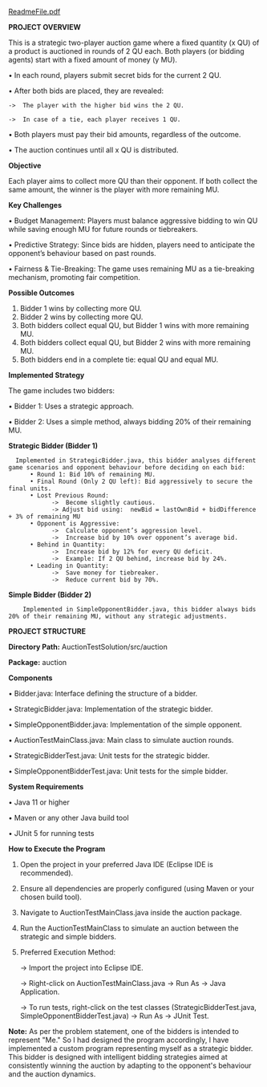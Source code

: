 [ReadmeFile.pdf](https://github.com/user-attachments/files/20273253/ReadmeFile.pdf)


**PROJECT OVERVIEW**

This is a strategic two-player auction game where a fixed quantity (x QU) of a product is auctioned in rounds of 2 QU each. Both players (or bidding agents) start with a fixed amount of money (y MU).

  •	In each round, players submit secret bids for the current 2 QU.
  
  •	After both bids are placed, they are revealed:
  
    ->	The player with the higher bid wins the 2 QU.
    
    ->	In case of a tie, each player receives 1 QU.
    
  •	Both players must pay their bid amounts, regardless of the outcome.
  
  •	The auction continues until all x QU is distributed.

**Objective**

Each player aims to collect more QU than their opponent. If both collect the same amount, the winner is the player with more remaining MU.

**Key Challenges**

  •	Budget Management: Players must balance aggressive bidding to win QU while saving enough MU for future rounds or tiebreakers.
  
  •	Predictive Strategy: Since bids are hidden, players need to anticipate the opponent’s behaviour based on past rounds.
  
  •	Fairness & Tie-Breaking: The game uses remaining MU as a tie-breaking mechanism, promoting fair competition.
  
**Possible Outcomes**

  1.	Bidder 1 wins by collecting more QU.
  2.	Bidder 2 wins by collecting more QU.
  3.	Both bidders collect equal QU, but Bidder 1 wins with more remaining MU.
  4.	Both bidders collect equal QU, but Bidder 2 wins with more remaining MU.
  5.	Both bidders end in a complete tie: equal QU and equal MU.
     
**Implemented Strategy**

The game includes two bidders:

  •	Bidder 1: Uses a strategic approach.
  
  •	Bidder 2: Uses a simple method, always bidding 20% of their remaining MU.

  **Strategic Bidder (Bidder 1)**
  
      Implemented in StrategicBidder.java, this bidder analyses different game scenarios and opponent behaviour before deciding on each bid:
          •	Round 1: Bid 10% of remaining MU.
          •	Final Round (Only 2 QU left): Bid aggressively to secure the final units.
          •	Lost Previous Round:
                ->	Become slightly cautious.
                -> Adjust bid using:  newBid = lastOwnBid + bidDifference + 3% of remaining MU
          •	Opponent is Aggressive:
                ->	Calculate opponent’s aggression level.
                ->	Increase bid by 10% over opponent’s average bid.                
          •	Behind in Quantity:
                ->	Increase bid by 12% for every QU deficit.
                ->	Example: If 2 QU behind, increase bid by 24%.                
          •	Leading in Quantity:
                ->	Save money for tiebreaker.
                ->	Reduce current bid by 70%.
                
  **Simple Bidder (Bidder 2)**
  
        Implemented in SimpleOpponentBidder.java, this bidder always bids 20% of their remaining MU, without any strategic adjustments.

        
**PROJECT STRUCTURE**

**Directory Path:** AuctionTestSolution/src/auction

**Package:** auction

**Components**

  •	Bidder.java: Interface defining the structure of a bidder.
  
  •	StrategicBidder.java: Implementation of the strategic bidder.
  
  •	SimpleOpponentBidder.java: Implementation of the simple opponent.
  
  •	AuctionTestMainClass.java: Main class to simulate auction rounds.
  
  •	StrategicBidderTest.java: Unit tests for the strategic bidder.
  
  •	SimpleOpponentBidderTest.java: Unit tests for the simple bidder.
  

**System Requirements**

  •	Java 11 or higher
  
  •	Maven or any other Java build tool
  
  •	JUnit 5 for running tests
  
**How to Execute the Program**

  1.	Open the project in your preferred Java IDE (Eclipse IDE is recommended).
  2.	Ensure all dependencies are properly configured (using Maven or your chosen build tool).
  3.	Navigate to AuctionTestMainClass.java inside the auction package.
  4.	Run the AuctionTestMainClass to simulate an auction between the strategic and simple bidders.
  5.	Preferred Execution Method:
     
        ->	Import the project into Eclipse IDE.
    	
        ->	Right-click on AuctionTestMainClass.java → Run As → Java Application.
    	
        ->	To run tests, right-click on the test classes (StrategicBidderTest.java, SimpleOpponentBidderTest.java) → Run As → JUnit Test.
    	
**Note:**
As per the problem statement, one of the bidders is intended to represent "Me." So I had designed the program accordingly, I have implemented a custom program representing myself as a strategic bidder. This bidder is designed with intelligent bidding strategies aimed at consistently winning the auction by adapting to the opponent's behaviour and the auction dynamics.
